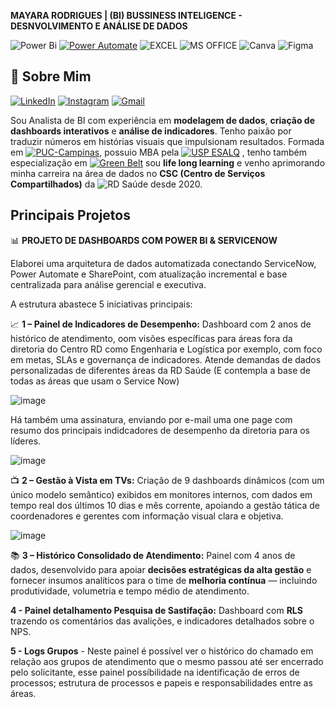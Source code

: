 **MAYARA RODRIGUES | (BI) BUSSINESS INTELIGENCE - DESNVOLVIMENTO E ANÁLISE DE DADOS**

![Power Bi](https://img.shields.io/badge/power_bi-F2C811?style=for-the-badge&logo=powerbi&logoColor=black)
[![Power Automate](https://img.shields.io/badge/Power%20Automate-0066CC?style=for-the-badge&logo=microsoftpowerautomate&logoColor=white)](https://learn.microsoft.com/power-automate/)
![EXCEL](https://img.shields.io/badge/Microsoft_Excel-217346?style=for-the-badge&logo=microsoft-excel&logoColor=white)
![MS OFFICE](https://img.shields.io/badge/Microsoft_Office-D83B01?style=for-the-badge&logo=microsoft-office&logoColor=white)
![Canva](https://img.shields.io/badge/Canva-%2300C4CC.svg?style=for-the-badge&logo=Canva&logoColor=white)
![Figma](https://img.shields.io/badge/Figma-F24E1E?style=for-the-badge&logo=figma&logoColor=white)

## 🧠 Sobre Mim
[![LinkedIn](https://img.shields.io/badge/LinkedIn-Mayara-blue?logo=linkedin&style=flat-square)](https://www.linkedin.com/in/mayara-rodrigues-dos-santos-48a6b3a3/)
[![Instagram](https://img.shields.io/badge/Instagram-@may.zayra-E4405F?logo=instagram&logoColor=white&style=flat-square)](https://www.instagram.com/may.zayra)
[![Gmail](https://img.shields.io/badge/Gmail-mayara.95.academico@gmail.com-D14836?logo=gmail&logoColor=white&style=flat-square)](mailto:mayara.95.academico@gmail.com)



Sou Analista de BI com experiência em **modelagem de dados**, **criação de dashboards interativos** e **análise de indicadores**. Tenho paixão por traduzir números em histórias visuais que impulsionam resultados.
Formada em  [![PUC-Campinas](https://img.shields.io/badge/PUC--Campinas-Administração-004080?logo=graduation-cap&logoColor=white&style=flat-square)](https://www.puc-campinas.edu.br/), possuio  MBA pela [![USP ESALQ](https://img.shields.io/badge/USP--ESALQ-MBA%20em%20Gestão%20de%20Projetos-002776?logo=university&logoColor=white&style=flat-square)](https://mbauspesalq.com/) , tenho também especialização em [![Green Belt](https://img.shields.io/badge/Lean%20Six%20Sigma-Green%20Belt-28a745?logo=googleanalytics&logoColor=white&style=flat-square)](https://www.asq.org/cert/six-sigma-green-belt)
 sou **life long learning** e venho aprimorando minha carreira na área de dados no **CSC (Centro de Serviços Compartilhados)** da ![RD Saúde](https://img.shields.io/badge/-RD%20Saúde-00B388?style=flat-square&logo=medtronic&logoColor=white) desde 2020.


## Principais Projetos

📊 **PROJETO DE DASHBOARDS COM POWER BI & SERVICENOW**

Elaborei uma arquitetura de dados automatizada conectando ServiceNow, Power Automate e SharePoint, com atualização incremental e base centralizada para análise gerencial e executiva.

A estrutura abastece 5 iniciativas principais:

📈 **1 – Painel de Indicadores de Desempenho:** Dashboard com 2 anos de histórico de atendimento, oom visões específicas para áreas fora da diretoria do Centro RD como Engenharia e Logística por exemplo, com foco em metas, SLAs e governança de indicadores. Atende demandas de dados personalizadas de diferentes áreas da RD Saúde (E contempla a base de todas as áreas que usam o Service Now)

![image](https://github.com/user-attachments/assets/8f8fea96-ddc3-4eca-856c-2f4df1779e96)

Há também uma assinatura, enviando por e-mail uma one page com resumo dos principais indidcadores de desempenho da diretoria para os líderes.

![image](https://github.com/user-attachments/assets/6bee42be-80fb-429b-a477-236f18873821)



📺 **2 – Gestão à Vista em TVs:** Criação de 9 dashboards dinâmicos (com um único modelo semântico) exibidos em monitores internos, com dados em tempo real dos últimos 10 dias e mês corrente, apoiando a gestão tática de coordenadores e gerentes com informação visual clara e objetiva.

![image](https://github.com/user-attachments/assets/21b9dc0d-3747-4578-8d54-c67a1bc3c85f)


📚 **3 – Histórico Consolidado de Atendimento:** Painel com 4 anos de dados, desenvolvido para apoiar **decisões estratégicas da alta gestão** e fornecer insumos analíticos para o time de **melhoria contínua** — incluindo produtividade, volumetria e tempo médio de atendimento.

**4 - Painel detalhamento Pesquisa de Sastifação:** Dashboard com **RLS** trazendo os comentários das avalições, e indicadores detalhados sobre o NPS.

**5 - Logs Grupos** - Neste painel é possível ver o histórico do chamado em relação aos grupos de atendimento que o mesmo passou até ser encerrado pelo solicitante, esse painel possíbilidade na identificação de erros de processos; estrutura de processos e papeis e responsabilidades entre as áreas.

